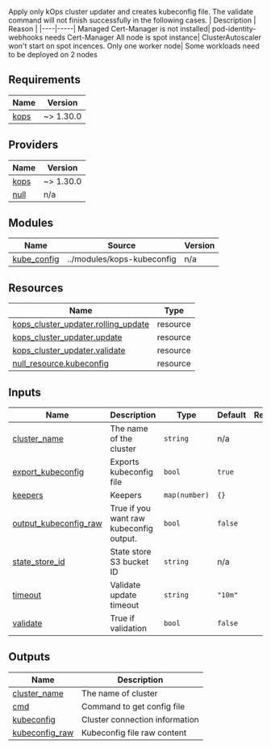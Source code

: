 Apply only kOps cluster updater and creates kubeconfig file.
The validate command will not finish successfully in the following cases.
| Description | Reason |
|----|-----|
Managed Cert-Manager is not installed| pod-identity-webhooks needs Cert-Manager
All node is spot instance| ClusterAutoscaler won't start on spot incences.
Only one worker node| Some workloads need to be deployed on 2 nodes

## Requirements

| Name | Version |
|------|---------|
| <a name="requirement_kops"></a> [kops](#requirement\_kops) | ~> 1.30.0 |

## Providers

| Name | Version |
|------|---------|
| <a name="provider_kops"></a> [kops](#provider\_kops) | ~> 1.30.0 |
| <a name="provider_null"></a> [null](#provider\_null) | n/a |

## Modules

| Name | Source | Version |
|------|--------|---------|
| <a name="module_kube_config"></a> [kube\_config](#module\_kube\_config) | ../modules/kops-kubeconfig | n/a |

## Resources

| Name | Type |
|------|------|
| [kops_cluster_updater.rolling_update](https://registry.terraform.io/providers/terraform-kops/kops/latest/docs/resources/cluster_updater) | resource |
| [kops_cluster_updater.update](https://registry.terraform.io/providers/terraform-kops/kops/latest/docs/resources/cluster_updater) | resource |
| [kops_cluster_updater.validate](https://registry.terraform.io/providers/terraform-kops/kops/latest/docs/resources/cluster_updater) | resource |
| [null_resource.kubeconfig](https://registry.terraform.io/providers/hashicorp/null/latest/docs/resources/resource) | resource |

## Inputs

| Name | Description | Type | Default | Required |
|------|-------------|------|---------|:--------:|
| <a name="input_cluster_name"></a> [cluster\_name](#input\_cluster\_name) | The name of the cluster | `string` | n/a | yes |
| <a name="input_export_kubeconfig"></a> [export\_kubeconfig](#input\_export\_kubeconfig) | Exports kubeconfig file | `bool` | `true` | no |
| <a name="input_keepers"></a> [keepers](#input\_keepers) | Keepers | `map(number)` | `{}` | no |
| <a name="input_output_kubeconfig_raw"></a> [output\_kubeconfig\_raw](#input\_output\_kubeconfig\_raw) | True if you want raw kubeconfig output. | `bool` | `false` | no |
| <a name="input_state_store_id"></a> [state\_store\_id](#input\_state\_store\_id) | State store S3 bucket ID | `string` | n/a | yes |
| <a name="input_timeout"></a> [timeout](#input\_timeout) | Validate update timeout | `string` | `"10m"` | no |
| <a name="input_validate"></a> [validate](#input\_validate) | True if validation | `bool` | `false` | no |

## Outputs

| Name | Description |
|------|-------------|
| <a name="output_cluster_name"></a> [cluster\_name](#output\_cluster\_name) | The name of cluster |
| <a name="output_cmd"></a> [cmd](#output\_cmd) | Command to get config file |
| <a name="output_kubeconfig"></a> [kubeconfig](#output\_kubeconfig) | Cluster connection information |
| <a name="output_kubeconfig_raw"></a> [kubeconfig\_raw](#output\_kubeconfig\_raw) | Kubeconfig file raw content |
